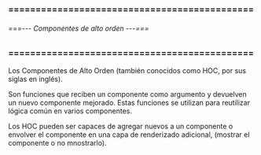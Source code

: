 ### ============================================= ###
###### ===--- Componentes de alto orden ---=== ######
### ============================================= ###

Los Componentes de Alto Orden (también conocidos como HOC, por sus siglas en inglés).

Son funciones que reciben un componente como argumento y devuelven un nuevo componente mejorado. 
Estas funciones se utilizan para reutilizar lógica común en varios componentes.

Los HOC pueden ser capaces de agregar nuevos [](props) a un componente o envolver el componente 
en una capa de renderizado adicional, (mostrar el componente o no mnostrarlo).